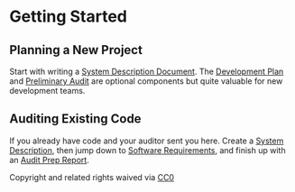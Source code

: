 # Getting Started

## Planning a New Project

Start with writing a [System Description Document](../project-planning/system-description.md). The [Development Plan](../project-planning/development-plan.md) and [Preliminary Audit](../project-planning/preliminary-audit.md) are optional components but quite valuable for new development teams.

## Auditing Existing Code

If you already have code and your auditor sent you here. Create a [System Description](../project-planning/system-description.md), then jump down to [Software Requirements](../development/software-requirements/), and finish up with an [Audit Prep Report](../security-audit/audit-prep-report.md).

 Copyright and related rights waived via [CC0](https://creativecommons.org/publicdomain/zero/1.0/)

